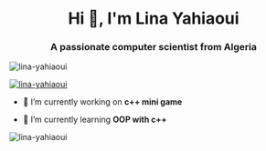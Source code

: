 <h1 align="center">Hi 👋, I'm Lina Yahiaoui</h1>
<h3 align="center">A passionate computer scientist from Algeria</h3>

<p align="left"> <img src="https://komarev.com/ghpvc/?username=lina-yahiaoui&label=Profile%20views&color=0e75b6&style=flat" alt="lina-yahiaoui" /> </p>

<p align="left"> <a href="https://github.com/ryo-ma/github-profile-trophy"><img src="https://github-profile-trophy.vercel.app/?username=lina-yahiaoui" alt="lina-yahiaoui" /></a> </p>

- 🔭 I’m currently working on **c++ mini game**

- 🌱 I’m currently learning **OOP with c++**



<p><img align="center" src="https://github-readme-streak-stats.herokuapp.com/?user=lina-yahiaoui&" alt="lina-yahiaoui" /></p>

